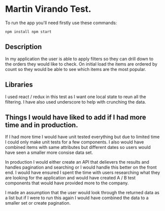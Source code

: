 # Martin Virando Test.

To run the app you'll need firstly use these commands:

`
npm install
npm start
`
## Description

In my application the user is able to apply filters so they can drill down to the orders they would like to check. On initial load the items are ordered by count so they would be able to see which items are the most popular.

## Libraries

I used react / redux in this test as I want one local state to reun all the filtering. I have also used underscore to help with crunching the data.

## Things I would have liked to add if I had more time and in production.

If I had more time I would have unit tested everything but due to limited time I could only make unit tests for a few components. I also would have combined items with same attributes but different dates so users would have seen a smaller more consise data set.

In production I would either create an API that delievers the results and handles pagination and searching or I would handle this better on the front end. I would have ensured I spent the time with users researching what they are looking for the application and would have created A / B test components that would have provided more to the company.

I made an assumption that the user would look through the returned data as a list but if I were to run this again I would have combined the data to a smaller set or create pagination.

